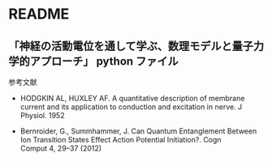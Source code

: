 # README

## 「神経の活動電位を通して学ぶ、数理モデルと量子力学的アプローチ」 python ファイル

参考文献

- HODGKIN AL, HUXLEY AF. A quantitative description of membrane current and its application to conduction and excitation in nerve. J Physiol. 1952

- Bernroider, G., Summhammer, J. Can Quantum Entanglement Between Ion Transition States Effect Action Potential Initiation?. Cogn Comput 4, 29–37 (2012)
